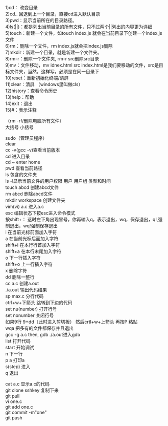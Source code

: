 1)cd： 改变目录     
2)cd.. 回退到上一个目录，直接cd进入默认目录     
3)pwd：显示当前所在的目录路径。     
4)ls(||)：都是列出当前目录的所有文件，只不过两个||列出的内容更为详细     
5)touch：新建一个文件，如touch index.js 就会在当前目录下创建一个index.js文件     
6)rm：删除一个文件，rm index.js就会把index.js删除     
7)mkdir：新建一个目录，就是新建一个文件夹。     
8)rm-r：删除一个文件夹, rm-r src删除src目录       
9)mv：文件移动，mv idnex.html src index.html是我们要移动的文件，src是目标文件夹，当然，这样写，必须是在同一目录下      
10)reset：重新初始化终端/清屏      
11)clear：清屏    （windows里叫做cls）    
12)history：查看命令历史    
13)help：帮助    
14)exit：退出    
15)#：表示注释    

（rm -rf/删除电脑所有文件）   
大括号
小括号
    
sudo（管理员程序）    
clear    
cc -v(gcc -v)查看当前版本    
cd 进入目录    
cd ~ enter home    
pwd 查看当前路径   
ls 包含的文件夹    
ls -l显示当前文件的用户权限 用户 用户组 类型和时间   
touch abcd 创建abcd文件    
rm abcd 删除abcd文件   
mkdir workspace 创建文件夹   
vim(vi) a.c 进入a.c    
esc 编辑状态下按esc进入命令模式    
按shift+：   这时左下角出现冒号，你再输入q，表示退出，wq，保存退出，q!,强制退出，wq!强制保存退出   
i 在当前光标前面加入字符   
a 在当前光标后面加入字符   
shift+i 在本行行首加入字符   
shift+a 在本行末尾加入字符   
o 下一行插入字符   
shift+o 上一行插入字符   
x 删除字符   
dd 删除一整行   
cc a.c 创建a.out    
./a.out 输出代码结果    
sp max.c 分行代码   
ctrl+w+下箭头 跳转到下边的代码    
set nu(number) 打开行号   
set nonumber 关闭行号    
如果9行 9+dd（此时进入剪切板） 然后crtl+w+上箭头 再按P 粘贴    
wqa 把多有的文件都保存并且退出   
gcc -g a.c then, gdb ./a.out进入gdb    
list 打开代码   
start 开始调试    
n 下一行    
p a 打印a  
s(step) 进入    
q 退出   
   



cat a.c 显示a.c的代码    
git clone sshkey 复制下来     
git pull    
vi one.c   
git add one.c    
git commit -m"one"    
git push    
 
